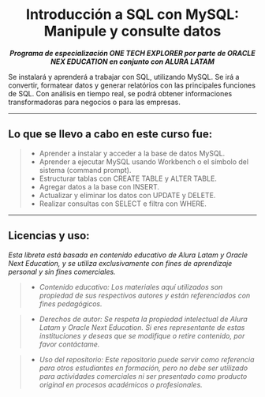 <h1 align="center">Introducción a SQL con MySQL: Manipule y consulte datos</h1>

<p align="center"><strong><em>Programa de especialización ONE TECH EXPLORER por parte de ORACLE NEX EDUCATION en conjunto con ALURA LATAM</em></strong></p>

Se instalará y aprenderá a trabajar con SQL, utilizando MySQL. Se irá a convertir, formatear datos y generar relatórios con las principales funciones de SQL.
Con análisis en tiempo real, se podrá obtener informaciones transformadoras para negocios o para las empresas.

---

## Lo que se llevo a cabo en este curso fue:

> * Aprender a instalar y acceder a la base de datos MySQL.
> * Aprender a ejecutar MySQL usando Workbench o el símbolo del sistema (command prompt).
> * Estructurar tablas con CREATE TABLE y ALTER TABLE.
> * Agregar datos a la base con INSERT.
> * Actualizar y eliminar los datos con UPDATE y DELETE.
> * Realizar consultas con SELECT e filtra con WHERE.

---

## Licencias y uso:

_Esta libreta está basada en contenido educativo de Alura Latam y Oracle Next Education, y se utiliza exclusivamente con fines de aprendizaje personal y sin fines comerciales._
> * _Contenido educativo: Los materiales aquí utilizados son propiedad de sus respectivos autores y están referenciados con fines pedagógicos._

> * _Derechos de autor: Se respeta la propiedad intelectual de Alura Latam y Oracle Next Education. Si eres representante de estas instituciones y deseas que se modifique o retire contenido, por favor contáctame._

> * _Uso del repositorio: Este repositorio puede servir como referencia para otros estudiantes en formación, pero no debe ser utilizado para actividades comerciales ni ser presentado como producto original en procesos académicos o profesionales._
